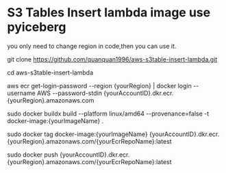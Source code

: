 # S3 Tables Insert lambda image use pyiceberg
you only need to change region in code,then you can use it.

git clone https://github.com/quanquan1996/aws-s3table-insert-lambda.git

cd aws-s3table-insert-lambda

aws ecr get-login-password --region {yourRegion} | docker login --username AWS --password-stdin {yourAccountID}.dkr.ecr.{yourRegion}.amazonaws.com

sudo docker buildx build --platform linux/amd64 --provenance=false -t docker-image:{yourImageName} .

sudo docker tag docker-image:{yourImageName} {yourAccountID}.dkr.ecr.{yourRegion}.amazonaws.com/{yourEcrRepoName}:latest

sudo docker push {yourAccountID}.dkr.ecr.{yourRegion}.amazonaws.com/{yourEcrRepoName}:latest   